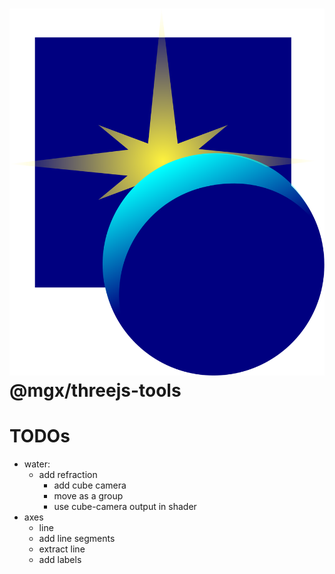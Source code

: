 <h1><img src="https://raw.githubusercontent.com/MichaelLangbein/mgx/main/logo.svg">@mgx/threejs-tools</h1>


# TODOs
 - water:
    - add refraction
        - add cube camera
        - move as a group
        - use cube-camera output in shader
 - axes
    - line
    - add line segments
    - extract line
    - add labels
